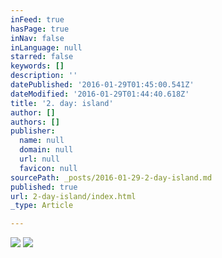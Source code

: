 ```yaml
---
inFeed: true
hasPage: true
inNav: false
inLanguage: null
starred: false
keywords: []
description: ''
datePublished: '2016-01-29T01:45:00.541Z'
dateModified: '2016-01-29T01:44:40.618Z'
title: '2. day: island'
author: []
authors: []
publisher:
  name: null
  domain: null
  url: null
  favicon: null
sourcePath: _posts/2016-01-29-2-day-island.md
published: true
url: 2-day-island/index.html
_type: Article

---
```

![](https://the-grid-user-content.s3-us-west-2.amazonaws.com/0f70ee82-f0d4-41df-9e7f-630927daa1d6.jpg)
![](https://the-grid-user-content.s3-us-west-2.amazonaws.com/7d9f00a7-df08-4af1-a02c-60e29db70405.jpg)